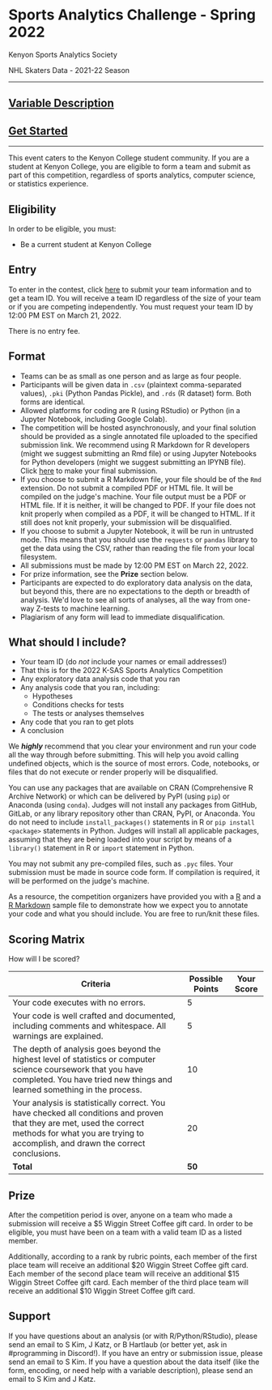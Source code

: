 # Sports Analytics Challenge - Spring 2022

Kenyon Sports Analytics Society

NHL Skaters Data - 2021-22 Season

---

## [Variable Description](variables)

## [Get Started](getstarted)

---

This event caters to the Kenyon College student community. If you are a student at Kenyon College, you are eligible to form a team and submit as part of this competition, regardless of sports analytics, computer science, or statistics experience.

## Eligibility

In order to be eligible, you must:
- Be a current student at Kenyon College

## Entry

To enter in the contest, click [here](https://docs.google.com/forms/d/e/1FAIpQLSdkkYVjz9Lc_w2Pl6te_bWjBFrBXMZol7ND2G0byMOmA1FE6Q/viewform?usp=sf_link) to submit your team information and to get a team ID. You will receive a team ID regardless of the size of your team or if you are competing independently. You must request your team ID by 12:00 PM EST on March 21, 2022.

There is no entry fee.

## Format

- Teams can be as small as one person and as large as four people.
- Participants will be given data in `.csv` (plaintext comma-separated values), `.pki` (Python Pandas Pickle), and `.rds` (R dataset) form. Both forms are identical.
- Allowed platforms for coding are R (using RStudio) or Python (in a Jupyter Notebook, including Google Colab).
- The competition will be hosted asynchronously, and your final solution should be provided as a single annotated file uploaded to the specified submission link. We recommend using R Markdown for R developers (might we suggest submitting an Rmd file) or using Jupyter Notebooks for Python developers (might we suggest submitting an IPYNB file). Click [here](https://docs.google.com/forms/d/e/1FAIpQLSduM6TRbxYDQOGe29LVBHCYPcOlIgpSx_gZ7ph4lX_DO0F2bQ/viewform?usp=sf_link) to make your final submission.
- If you choose to submit a R Markdown file, your file should be of the `Rmd` extension. Do not submit a compiled PDF or HTML file. It will be compiled on the judge's machine. Your file output must be a PDF or HTML file. If it is neither, it will be changed to PDF. If your file does not knit properly when compiled as a PDF, it will be changed to HTML. If it still does not knit properly, your submission will be disqualified.
- If you choose to submit a Jupyter Notebook, it will be run in untrusted mode. This means that you should use the `requests` or `pandas` library to get the data using the CSV, rather than reading the file from your local filesystem.
- All submissions must be made by 12:00 PM EST on March 22, 2022.
- For prize information, see the **Prize** section below.
- Participants are expected to do exploratory data analysis on the data, but beyond this, there are no expectations to the depth or breadth of analysis. We'd love to see all sorts of analyses, all the way from one-way Z-tests to machine learning.
- Plagiarism of any form will lead to immediate disqualification.

## What should I include?

- Your team ID (do *not* include your names or email addresses!)
- That this is for the 2022 K-SAS Sports Analytics Competition
- Any exploratory data analysis code that you ran
- Any analysis code that you ran, including:
  - Hypotheses
  - Conditions checks for tests
  - The tests or analyses themselves
- Any code that you ran to get plots
- A conclusion

We ***highly*** recommend that you clear your environment and run your code all the way through before submitting. This will help you avoid calling undefined objects, which is the source of most errors. Code, notebooks, or files that do not execute or render properly will be disqualified.

You can use any packages that are available on CRAN (Comprehensive R Archive Network) or which can be delivered by PyPI (using `pip`) or Anaconda (using `conda`). Judges will not install any packages from GitHub, GitLab, or any library repository other than CRAN, PyPI, or Anaconda. You do not need to include `install_packages()` statements in R or `pip install <package>` statements in Python. Judges will install all applicable packages, assuming that they are being loaded into your script by means of a `library()` statement in R or `import` statement in Python.

You may not submit any pre-compiled files, such as `.pyc` files. Your submission must be made in source code form. If compilation is required, it will be performed on the judge's machine.

As a resource, the competition organizers have provided you with a [R](https://github.com/kim3-sudo/nhlskaters/blob/main/challenge/sample.R) and a [R Markdown](https://github.com/kim3-sudo/nhlskaters/blob/main/challenge/sample.Rmd) sample file to demonstrate how we expect you to annotate your code and what you should include. You are free to run/knit these files.

## Scoring Matrix

How will I be scored?

| Criteria                                                                                                                                                                                                 | Possible Points | Your Score |
|----------------------------------------------------------------------------------------------------------------------------------------------------------------------------------------------------------|-----------------|------------|
| Your code executes with no errors.                                                                                                                                                                       | 5               |            |
| Your code is well crafted and documented, including comments and whitespace. All warnings are explained.                                                                                                 | 5               |            |
| The depth of analysis goes beyond the highest level of statistics or computer science coursework that you have completed. You have tried new things and learned something in the process.                | 10              |            |
| Your analysis is statistically correct. You have checked all conditions and proven that they are met, used the correct methods for what you are trying to accomplish, and drawn the correct conclusions. | 20              |            |
| **Total**                                                                                                                                                                                                | **50**          |            |

## Prize

After the competition period is over, anyone on a team who made a submission will receive a $5 Wiggin Street Coffee gift card. In order to be eligible, you must have been on a team with a valid team ID as a listed member.

Additionally, according to a rank by rubric points, each member of the first place team will receive an additional $20 Wiggin Street Coffee gift card. Each member of the second place team will receive an additional $15 Wiggin Street Coffee gift card. Each member of the third place team will receive an additional $10 Wiggin Street Coffee gift card.

## Support

If you have questions about an analysis (or with R/Python/RStudio), please send an email to S Kim, J Katz, or B Hartlaub (or better yet, ask in #programming in Discord!). If you have an entry or submission issue, please send an email to S Kim. If you have a question about the data itself (like the form, encoding, or need help with a variable description), please send an email to S Kim and J Katz.

